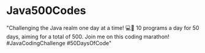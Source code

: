# Java500Codes
 "Challenging the Java realm one day at a time! 💻🚀 10 programs a day for 50 days, aiming for a total of 500. Join me on this coding marathon! #JavaCodingChallenge #50DaysOfCode"
